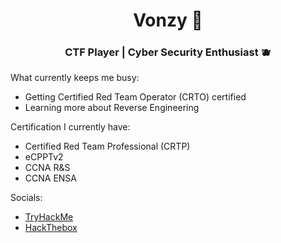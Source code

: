 <h1 align="center"> Vonzy 🤖 </h1>
<h3 align="center"> CTF Player | Cyber Security Enthusiast 🫐</h3>

What currently keeps me busy:
- Getting Certified Red Team Operator (CRTO) certified
- Learning more about Reverse Engineering

Certification I currently have:
- Certified Red Team Professional (CRTP) 
- eCPPTv2 
- CCNA R&S
- CCNA ENSA

Socials:
- <a href="https://tryhackme.com/p/Vonzy"> TryHackMe </a>
- <a href="https://app.hackthebox.com/users/311607"> HackThebox </a>

